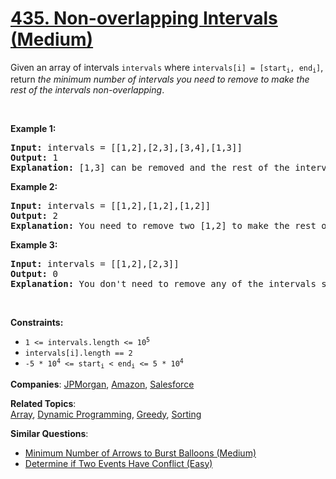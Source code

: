 # [435. Non-overlapping Intervals (Medium)](https://leetcode.com/problems/non-overlapping-intervals)

<p>Given an array of intervals <code>intervals</code> where <code>intervals[i] = [start<sub>i</sub>, end<sub>i</sub>]</code>, return <em>the minimum number of intervals you need to remove to make the rest of the intervals non-overlapping</em>.</p>
<p>&nbsp;</p>
<p><strong class="example">Example 1:</strong></p>
<pre><strong>Input:</strong> intervals = [[1,2],[2,3],[3,4],[1,3]]
<strong>Output:</strong> 1
<strong>Explanation:</strong> [1,3] can be removed and the rest of the intervals are non-overlapping.
</pre>
<p><strong class="example">Example 2:</strong></p>
<pre><strong>Input:</strong> intervals = [[1,2],[1,2],[1,2]]
<strong>Output:</strong> 2
<strong>Explanation:</strong> You need to remove two [1,2] to make the rest of the intervals non-overlapping.
</pre>
<p><strong class="example">Example 3:</strong></p>
<pre><strong>Input:</strong> intervals = [[1,2],[2,3]]
<strong>Output:</strong> 0
<strong>Explanation:</strong> You don't need to remove any of the intervals since they're already non-overlapping.
</pre>
<p>&nbsp;</p>
<p><strong>Constraints:</strong></p>
<ul>
	<li><code>1 &lt;= intervals.length &lt;= 10<sup>5</sup></code></li>
	<li><code>intervals[i].length == 2</code></li>
	<li><code>-5 * 10<sup>4</sup> &lt;= start<sub>i</sub> &lt; end<sub>i</sub> &lt;= 5 * 10<sup>4</sup></code></li>
</ul>

**Companies**:
[JPMorgan](https://leetcode.com/company/jpmorgan), [Amazon](https://leetcode.com/company/amazon), [Salesforce](https://leetcode.com/company/salesforce)

**Related Topics**:  
[Array](https://leetcode.com/tag/array/), [Dynamic Programming](https://leetcode.com/tag/dynamic-programming/), [Greedy](https://leetcode.com/tag/greedy/), [Sorting](https://leetcode.com/tag/sorting/)

**Similar Questions**:

- [Minimum Number of Arrows to Burst Balloons (Medium)](https://leetcode.com/problems/minimum-number-of-arrows-to-burst-balloons/)
- [Determine if Two Events Have Conflict (Easy)](https://leetcode.com/problems/determine-if-two-events-have-conflict/)
